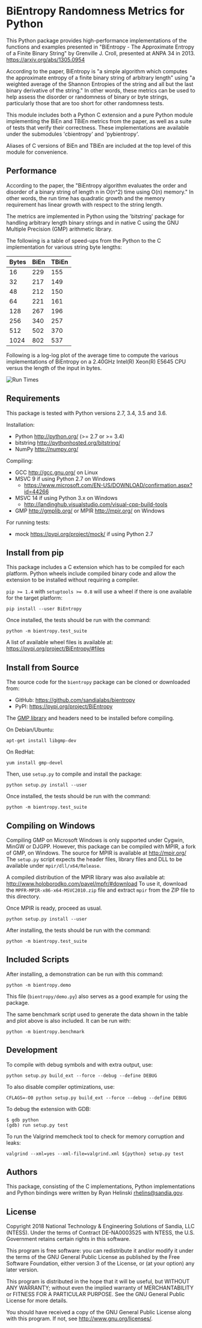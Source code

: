 BiEntropy Randomness Metrics for Python
=======================================

This Python package provides high-performance implementations of the functions
and examples presented in "BiEntropy - The Approximate Entropy of a Finite
Binary String" by Grenville J.  Croll, presented at ANPA 34 in 2013.
https://arxiv.org/abs/1305.0954

According to the paper, BiEntropy is "a simple algorithm which computes the
approximate entropy of a finite binary string of arbitrary length" using "a
weighted average of the Shannon Entropies of the string and all but the last
binary derivative of the string." In other words, these metrics can be used to
help assess the disorder or randomness of binary or byte strings, particularly
those that are too short for other randomness tests.

This module includes both a Python C extension and a pure Python module
implementing the BiEn and TBiEn metrics from the paper, as well as a suite of
tests that verify their correctness. These implementations are available under
the submodules 'cbientropy' and 'pybientropy'.

Aliases of C versions of BiEn and TBiEn are included at the top level of this
module for convenience.


Performance
-----------

According to the paper, the "BiEntropy algorithm evaluates the order and
disorder of a binary string of length n in O(n^2) time using O(n) memory." In
other words, the run time has quadratic growth and the memory requirement has
linear growth with respect to the string length.

The metrics are implemented in Python using the 'bitstring' package for
handling arbitrary length binary strings and in native C using the GNU Multiple
Precision (GMP) arithmetic library.

The following is a table of speed-ups from the Python to the C implementation
for various string byte lengths:

| Bytes | BiEn    | TBiEn   |
|-------|---------|---------|
|    16 |     229 |     155 |
|    32 |     217 |     149 |
|    48 |     212 |     150 |
|    64 |     221 |     161 |
|   128 |     267 |     196 |
|   256 |     340 |     257 |
|   512 |     502 |     370 |
|  1024 |     802 |     537 |

Following is a log-log plot of the average time to compute the various
implementations of BiEntropy on a 2.40GHz Intel(R) Xeon(R) E5645 CPU versus the
length of the input in bytes.

![Run Times](artwork/bientropy_times.png)


Requirements
------------

This package is tested with Python versions 2.7, 3.4, 3.5 and 3.6.

Installation:
* Python http://python.org/ (>= 2.7 or >= 3.4)
* bitstring http://pythonhosted.org/bitstring/
* NumPy http://numpy.org/

Compiling:
* GCC http://gcc.gnu.org/ on Linux
* MSVC 9 if using Python 2.7 on Windows
  * https://www.microsoft.com/EN-US/DOWNLOAD/confirmation.aspx?id=44266
* MSVC 14 if using Python 3.x on Windows
  * http://landinghub.visualstudio.com/visual-cpp-build-tools
* GMP http://gmplib.org/ or MPIR http://mpir.org/ on Windows

For running tests:
* mock https://pypi.org/project/mock/ if using Python 2.7


Install from pip
----------------

This package includes a C extension which has to be compiled for each platform.
Python wheels include compiled binary code and allow the extension to be
installed without requiring a compiler.

`pip >= 1.4` with `setuptools >= 0.8` will use a wheel if there is one
available for the target platform:
```
pip install --user BiEntropy
```

Once installed, the tests should be run with the command:
```
python -m bientropy.test_suite
```

A list of available wheel files is available at:
https://pypi.org/project/BiEntropy/#files


Install from Source
-------------------

The source code for the `bientropy` package can be cloned or downloaded from:
* GitHub: https://github.com/sandialabs/bientropy
* PyPI: https://pypi.org/project/BiEntropy

The [GMP library](http://gmplib.org/) and headers need to be installed before
compiling.

On Debian/Ubuntu:
```
apt-get install libgmp-dev
```

On RedHat:
```
yum install gmp-devel
```

Then, use `setup.py` to compile and install the package:
```
python setup.py install --user
```

Once installed, the tests should be run with the command:
```
python -m bientropy.test_suite
```


Compiling on Windows
--------------------

Compiling GMP on Microsoft Windows is only supported under Cygwin, MinGW or
DJGPP. However, this package can be compiled with MPIR, a fork of GMP, on
Windows. The source for MPIR is available at http://mpir.org/
The `setup.py` script expects the header files, library files and DLL to be
available under `mpir/dll/x64/Release`.

A compiled distribution of the MPIR library was also available at:
http://www.holoborodko.com/pavel/mpfr/#download
To use it, download the `MPFR-MPIR-x86-x64-MSVC2010.zip` file and extract `mpir` from the
ZIP file to this directory.

Once MPIR is ready, proceed as usual.
```
python setup.py install --user
```

After installing, the tests should be run with the command:
```
python -m bientropy.test_suite
```


Included Scripts
----------------

After installing, a demonstration can be run with this command:
```
python -m bientropy.demo
```
This file (`bientropy/demo.py`) also serves as a good example for using
the package.

The same benchmark script used to generate the data shown in the table and plot
above is also included. It can be run with:
```
python -m bientropy.benchmark
```


Development
-----------

To compile with debug symbols and with extra output, use:
```
python setup.py build_ext --force --debug --define DEBUG
```

To also disable compiler optimizations, use:
```
CFLAGS=-O0 python setup.py build_ext --force --debug --define DEBUG
```

To debug the extension with GDB:
```
$ gdb python
(gdb) run setup.py test
```

To run the Valgrind memcheck tool to check for memory corruption and leaks:
```
valgrind --xml=yes --xml-file=valgrind.xml ${python} setup.py test
```


Authors
-------

This package, consisting of the C implementations, Python implementations and
Python bindings were written by Ryan Helinski <rhelins@sandia.gov>.


License
-------
Copyright 2018 National Technology & Engineering Solutions of Sandia, LLC
(NTESS). Under the terms of Contract DE-NA0003525 with NTESS, the U.S.
Government retains certain rights in this software.

This program is free software: you can redistribute it and/or modify
it under the terms of the GNU General Public License as published by
the Free Software Foundation, either version 3 of the License, or
(at your option) any later version.

This program is distributed in the hope that it will be useful,
but WITHOUT ANY WARRANTY; without even the implied warranty of
MERCHANTABILITY or FITNESS FOR A PARTICULAR PURPOSE.  See the
GNU General Public License for more details.

You should have received a copy of the GNU General Public License
along with this program.  If not, see <http://www.gnu.org/licenses/>.
